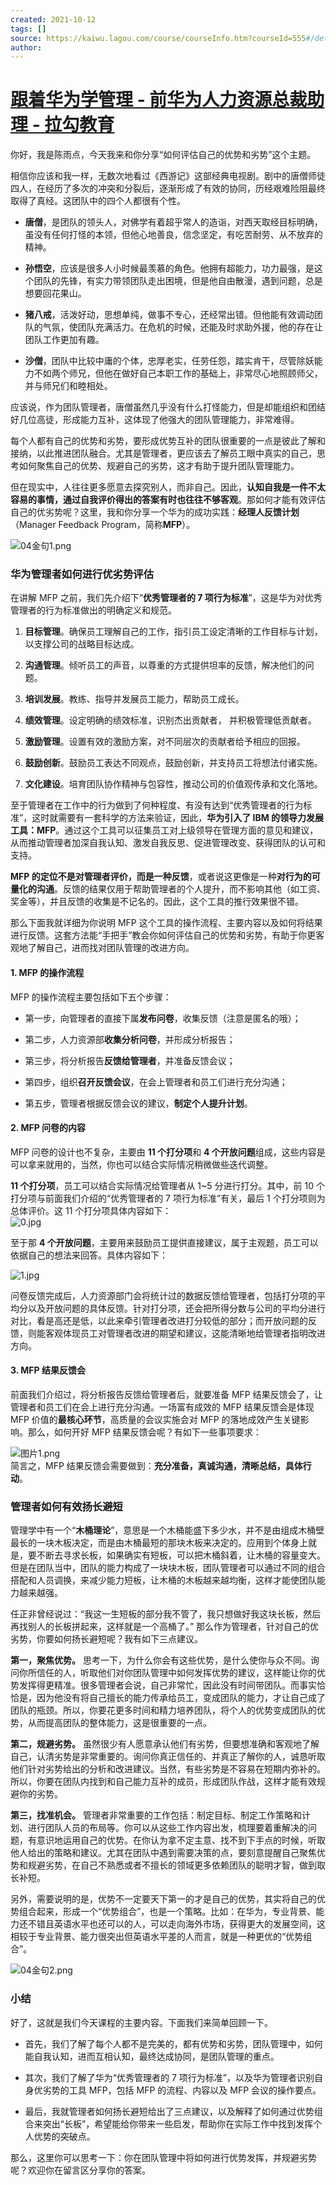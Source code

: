 ```yaml
---
created: 2021-10-12
tags: []
source: https://kaiwu.lagou.com/course/courseInfo.htm?courseId=555#/detail/pc?id=5364
author: 
---
```


# [跟着华为学管理 - 前华为人力资源总裁助理 - 拉勾教育](https://kaiwu.lagou.com/course/courseInfo.htm?courseId=555#/detail/pc?id=5364)


你好，我是陈雨点，今天我来和你分享“如何评估自己的优势和劣势”这个主题。

相信你应该和我一样，无数次地看过《西游记》这部经典电视剧。剧中的唐僧师徒四人，在经历了多次的冲突和分裂后，逐渐形成了有效的协同，历经艰难险阻最终取得了真经。这团队中的四个人都很有个性。

-   **唐僧**，是团队的领头人，对佛学有着超乎常人的造诣，对西天取经目标明确，虽没有任何打怪的本领，但他心地善良，信念坚定，有吃苦耐劳、从不放弃的精神。
    
-   **孙悟空**，应该是很多人小时候最羡慕的角色。他拥有超能力，功力最强，是这个团队的先锋，有实力带领团队走出困境，但是他自由散漫，遇到问题，总是想要回花果山。
    
-   **猪八戒**，活泼好动，思想单纯，做事不专心，还经常出错。但他能有效调动团队的气氛，使团队充满活力。在危机的时候，还能及时求助外援，他的存在让团队工作更加有趣。
    
-   **沙僧**，团队中比较中庸的个体，忠厚老实，任劳任怨，踏实肯干，尽管除妖能力不如两个师兄，但他在做好自己本职工作的基础上，非常尽心地照顾师父，并与师兄们和睦相处。
    

应该说，作为团队管理者，唐僧虽然几乎没有什么打怪能力，但是却能组织和团结好几位高徒，形成能力互补，这体现了他强大的团队管理能力，非常难得。

每个人都有自己的优势和劣势，要形成优势互补的团队很重要的一点是彼此了解和接纳，以此推进团队融合。尤其是管理者，更应该去了解员工眼中真实的自己，思考如何聚焦自己的优势、规避自己的劣势，这才有助于提升团队管理能力。

但在现实中，人往往更多愿意去探究别人，而非自己。因此，**认知自我是一件不太容易的事情，通过自我评价得出的答案有时也往往不够客观**。那如何才能有效评估自己的优劣势呢？这里，我和你分享一个华为的成功实践：**经理人反馈计划**（Manager Feedback Program，简称**MFP**）。

![04金句1.png](https://s0.lgstatic.com/i/image/M00/72/10/CgqCHl_Am0iANhtaAAVRvAiH4x8540.png)

### 华为管理者如何进行优劣势评估

在讲解 MFP 之前，我们先介绍下“**优秀管理者的 7 项行为标准**”，这是华为对优秀管理者的行为标准做出的明确定义和规范。

1.  **目标管理**。确保员工理解自己的工作，指引员工设定清晰的工作目标与计划，以支撑公司的战略目标达成。
    
2.  **沟通管理**。倾听员工的声音，以尊重的方式提供坦率的反馈，解决他们的问题。
    
3.  **培训发展**。教练、指导并发展员工能力，帮助员工成长。
    
4.  **绩效管理**。设定明确的绩效标准，识别杰出贡献者， 并积极管理低贡献者。
    
5.  **激励管理**。设置有效的激励方案，对不同层次的贡献者给予相应的回报。
    
6.  **鼓励创新**。鼓励员工表达不同观点，鼓励创新，并支持员工将想法付诸实施。
    
7.  **文化建设**。培育团队协作精神与包容性，推动公司的价值观传承和文化落地。
    

至于管理者在工作中的行为做到了何种程度、有没有达到“优秀管理者的行为标准”，这时就需要有一套科学的方法来验证，因此，**华为引入了 IBM 的领导力发展工具：MFP**。通过这个工具可以征集员工对上级领导在管理方面的意见和建议，从而推动管理者加深自我认知、激发自我反思、促进管理改变、获得团队的认可和支持。

**MFP 的定位不是对管理者评价，而是一种反馈**，或者说这更像是一种**对行为的可量化的沟通**。反馈的结果仅用于帮助管理者的个人提升，而不影响其他（如工资、奖金等），并且反馈的收集是不记名的。因此，这个工具的推行效果很不错。

那么下面我就详细为你说明 MFP 这个工具的操作流程、主要内容以及如何将结果进行反馈。这套方法能“手把手”教会你如何评估自己的优势和劣势，有助于你更客观地了解自己，进而找对团队管理的改进方向。

#### 1\. MFP 的操作流程

MFP 的操作流程主要包括如下五个步骤：

-   第一步，向管理者的直接下属**发布问卷**，收集反馈（注意是匿名的哦）；
    
-   第二步，人力资源部**收集分析问卷**，并形成分析报告；
    
-   第三步，将分析报告**反馈给管理者**，并准备反馈会议；
    
-   第四步，组织**召开反馈会议**，在会上管理者和员工们进行充分沟通；
    
-   第五步，管理者根据反馈会议的建议，**制定个人提升计划**。
    

#### 2\. MFP 问卷的内容

MFP 问卷的设计也不复杂，主要由 **11 个打分项**和 **4 个开放问题**组成，这些内容是可以拿来就用的，当然，你也可以结合实际情况稍微做些迭代调整。

**11 个打分项**，员工可以结合实际情况给管理者从 1~5 分进行打分。其中，前 10 个打分项与前面我们介绍的“优秀管理者的 7 项行为标准”有关，最后 1 个打分项则为总体评价。这 11 个打分项具体内容如下：  
![0.jpg](https://s0.lgstatic.com/i/image2/M01/05/2D/Cip5yF_9NzmAdu2dACw7j3z9RnI758.jpg)

至于那 **4 个开放问题**，主要用来鼓励员工提供直接建议，属于主观题，员工可以依据自己的想法来回答。具体内容如下：

![1.jpg](https://s0.lgstatic.com/i/image/M00/8D/48/Ciqc1F_9N0WACu7yAAxXBG6o6QM228.jpg)

问卷反馈完成后，人力资源部门会将统计过的数据反馈给管理者，包括打分项的平均分以及开放问题的具体反馈。针对打分项，还会把所得分数与公司的平均分进行对比，看是高还是低，以此来牵引管理者改进打分较低的部分；而开放问题的反馈，则能客观体现员工对管理者改进的期望和建议，这能清晰地给管理者指明改进方向。

#### 3\. MFP 结果反馈会

前面我们介绍过，将分析报告反馈给管理者后，就要准备 MFP 结果反馈会了，让管理者和员工们在会上进行充分沟通。一场富有成效的 MFP 结果反馈会是体现 MFP 价值的**最核心环节**，高质量的会议实施会对 MFP 的落地成效产生关键影响。那么，如何开好 MFP 结果反馈会呢？有如下一些事项要求：

![图片1.png](https://s0.lgstatic.com/i/image/M00/8D/53/CgqCHl_9N76AOL_VAAGROyLKhh0929.png)  
简言之，MFP 结果反馈会需要做到：**充分准备，真诚沟通，清晰总结，具体行动**。

### 管理者如何有效扬长避短

管理学中有一个“**木桶理论**”，意思是一个木桶能盛下多少水，并不是由组成木桶壁最长的一块木板决定，而是由木桶最短的那块木板来决定的。应用到个体身上就是，要不断去寻求长板，如果确实有短板，可以把木桶斜着，让木桶的容量变大。但是在团队当中，团队的能力构成了一块块木板，团队管理者可以通过不同的组合搭配和人员调换，来减少能力短板，让木桶的木板越来越均衡，这样才能使团队能力越来越强。

任正非曾经说过：“我这一生短板的部分我不管了，我只想做好我这块长板，然后再找别人的长板拼起来，这样就是一个高桶了。” 那么作为管理者，针对自己的优劣势，你要如何扬长避短呢？我有如下三点建议。

**第一，聚焦优势。** 思考一下，为什么你会有这些优势，是什么使你与众不同。询问你所信任的人，听取他们对你团队管理中如何发挥优势的建议，这样能让你的优势发挥得更精准。很多管理者会说，自己非常忙，因此没有时间带团队。而事实恰恰是，因为他没有将自己擅长的能力传承给员工，变成团队的能力，才让自己成了团队的瓶颈。所以，你要花更多时间和精力培养团队，将个人的优势变成团队的优势，从而提高团队的整体能力，这是很重要的一点。

**第二，规避劣势。** 虽然很少有人愿意承认他们有劣势，但要想准确和客观地了解自己，认清劣势是非常重要的。询问你真正信任的、并真正了解你的人，诚恳听取他们针对劣势给出的分析和改进建议。当然，有些劣势是不容易在短期内弥补的。所以，你要在团队内找到和自己能力互补的成员，形成团队作战，这样才能有效规避你的劣势。

**第三，找准机会。** 管理者非常重要的工作包括：制定目标、制定工作策略和计划、进行团队人员的布局等。你可以从这些工作内容出发，梳理要着重解决的问题，有意识地运用自己的优势。在你认为拿不定主意、找不到下手点的时候，听取他人给出的策略和建议。尤其在团队中遇到需要决策的点，要刻意提醒自己聚焦优势和规避劣势，在自己不熟悉或者不擅长的领域更多依赖团队的聪明才智，做到取长补短。

另外，需要说明的是，优势不一定要天下第一的才是自己的优势，其实将自己的优势组合起来，形成一个“优势组合”，也是一个策略。比如：在华为，专业背景、能力还不错且英语水平也还可以的人，可以走向海外市场，获得更大的发展空间，这相较于专业背景、能力很突出但英语水平差的人而言，就是一种更优的“优势组合”。

![04金句2.png](https://s0.lgstatic.com/i/image/M00/72/11/CgqCHl_Am3SAC4c5AAVheXm65Vw704.png)

### 小结

好了，这就是我们今天课程的主要内容。下面我们来简单回顾一下。

-   首先，我们了解了每个人都不是完美的，都有优势和劣势，团队管理中，如何能自我认知，进而互相认知，最终达成协同，是团队管理的重点。
    
-   其次，我们了解了华为“优秀管理者的 7 项行为标准”，以及华为管理者识别自身优劣势的工具 MFP，包括 MFP 的流程、内容以及 MFP 会议的操作要点。
    
-   最后，我就管理者如何扬长避短给出了三点建议，以及解释了如何通过优势组合来突出“长板”，希望能给你带来一些启发，帮助你在实际工作中找到发挥个人优势的突破点。
    

那么，这里你可以思考一下：你在团队管理中将如何进行优势发挥，并规避劣势呢？欢迎你在留言区分享你的答案。
